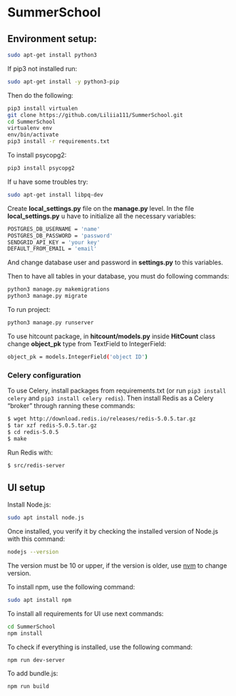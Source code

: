 # SummerSchool
## Environment setup:
```bash
sudo apt-get install python3
```
If pip3 not installed run:
```bash
sudo apt-get install -y python3-pip
```
Then do the following:
```bash
pip3 install virtualen
git clone https://github.com/Liliia111/SummerSchool.git
cd SummerSchool
virtualenv env
env/bin/activate
pip3 install -r requirements.txt
```

To install psycopg2:
```bash 
pip3 install psycopg2 
```
If u have some troubles try:
```bash
sudo apt-get install libpq-dev
```
Create **local_settings.py** file on the **manage.py** level. In the file **local_settings.py** u have to initialize all the necessary variables: 
```bash
POSTGRES_DB_USERNAME = 'name'
POSTGRES_DB_PASSWORD = 'password'
SENDGRID_API_KEY = 'your key'
DEFAULT_FROM_EMAIL = 'email'
```
And change database user and password in **settings.py** to this variables.

Then to have all tables in your database, you must do following commands:
```bash
python3 manage.py makemigrations
python3 manage.py migrate
``` 
To run project:
```bash
python3 manage.py runserver
```
To use hitcount package, in **hitcount/models.py** inside **HitCount** class change **object_pk** type from TextField to IntegerField:
```bash
object_pk = models.IntegerField('object ID')
```
### Celery configuration
To use Celery, install packages from requirements.txt (or run ```pip3 install celery``` and ```pip3 install celery redis```). Then install Redis as a Celery “broker” through ranning these commands:
```bash
$ wget http://download.redis.io/releases/redis-5.0.5.tar.gz
$ tar xzf redis-5.0.5.tar.gz
$ cd redis-5.0.5
$ make
```
Run Redis with:
```bash
$ src/redis-server
```
## UI setup
Install Node.js:
```bash
sudo apt install node.js
```
Once installed, you verify it by checking the installed version of Node.js with this command:
```bash
nodejs --version
```
The version must be 10 or upper, if the version is older, use [nvm](https://www.digitalocean.com/community/tutorials/node-js-ubuntu-18-04-ru) to change version.

To install npm, use the following command:
```bash
sudo apt install npm
```

To install all requirements for UI use next commands:
```bash
cd SummerSchool
npm install 
```

To check if everything is installed, use the following command:
```bash
npm run dev-server
```

To add bundle.js:
```bash
npm run build
```

